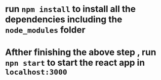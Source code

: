 # run `npm install` to install all the dependencies including the `node_modules` folder
# Afther finishing the above step , run `npn start` to start the react app in `localhost:3000`
